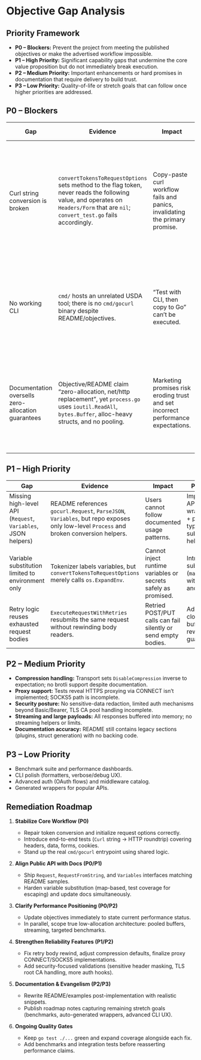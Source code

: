 # Objective Gap Analysis

## Priority Framework

- **P0 – Blockers:** Prevent the project from meeting the published objectives or make the advertised workflow impossible.
- **P1 – High Priority:** Significant capability gaps that undermine the core value proposition but do not immediately break execution.
- **P2 – Medium Priority:** Important enhancements or hard promises in documentation that require delivery to build trust.
- **P3 – Low Priority:** Quality-of-life or stretch goals that can follow once higher priorities are addressed.

## P0 – Blockers

| Gap | Evidence | Impact | Immediate Actions |
| --- | --- | --- | --- |
| Curl string conversion is broken | `convertTokensToRequestOptions` sets method to the flag token, never reads the following value, and operates on `Headers/Form` that are `nil`; `convert_test.go` fails accordingly. | Copy-paste curl workflow fails and panics, invalidating the primary promise. | 1) Fix token iteration to consume values correctly and respect token types. 2) Initialize `RequestOptions` maps before use. 3) Restore failing tests and add regression coverage for string inputs. |
| No working CLI | `cmd/` hosts an unrelated USDA tool; there is no `cmd/gocurl` binary despite README/objectives. | “Test with CLI, then copy to Go” can’t be executed. | 1) Scaffold an actual CLI package invoking shared execution pipeline. 2) Provide parity tests/examples for CLI-to-code roundtrip. |
| Documentation oversells zero-allocation guarantees | Objective/README claim “zero-allocation, net/http replacement”, yet `process.go` uses `ioutil.ReadAll`, `bytes.Buffer`, alloc-heavy structs, and no pooling. | Marketing promises risk eroding trust and set incorrect performance expectations. | 1) Either scale back claims immediately or 2) implement measurable zero-allocation architecture (pooled buffers, streaming, benchmarks) before release. |

## P1 – High Priority

| Gap | Evidence | Impact | Planned Actions |
| --- | --- | --- | --- |
| Missing high-level API (`Request`, `Variables`, JSON helpers) | README references `gocurl.Request`, `ParseJSON`, `Variables`, but repo exposes only low-level `Process` and broken conversion helpers. | Users cannot follow documented usage patterns. | Implement public API surface that wraps tokenization + processing, with typed variable substitution and helper utilities. |
| Variable substitution limited to environment only | Tokenizer labels variables, but `convertTokensToRequestOptions` merely calls `os.ExpandEnv`. | Cannot inject runtime variables or secrets safely as promised. | Introduce explicit substitution map (`map[string]string`) with escaping rules and CLI parity. |
| Retry logic reuses exhausted request bodies | `ExecuteRequestWithRetries` resubmits the same request without rewinding body readers. | Retried POST/PUT calls can fail silently or send empty bodies. | Add request cloning with buffered bodies or rewindable readers; guard with tests. |

## P2 – Medium Priority

- **Compression handling:** Transport sets `DisableCompression` inverse to expectation; no brotli support despite documentation.
- **Proxy support:** Tests reveal HTTPS proxying via CONNECT isn’t implemented; SOCKS5 path is incomplete.
- **Security posture:** No sensitive-data redaction, limited auth mechanisms beyond Basic/Bearer, TLS CA pool handling incomplete.
- **Streaming and large payloads:** All responses buffered into memory; no streaming helpers or limits.
- **Documentation accuracy:** README still contains legacy sections (plugins, struct generation) with no backing code.

## P3 – Low Priority

- Benchmark suite and performance dashboards.
- CLI polish (formatters, verbose/debug UX).
- Advanced auth (OAuth flows) and middleware catalog.
- Generated wrappers for popular APIs.

## Remediation Roadmap

1. **Stabilize Core Workflow (P0)**
   - Repair token conversion and initialize request options correctly.
   - Introduce end-to-end tests (`Curl` string → HTTP roundtrip) covering headers, data, forms, cookies.
   - Stand up the real `cmd/gocurl` entrypoint using shared logic.

2. **Align Public API with Docs (P0/P1)**
   - Ship `Request`, `RequestFromString`, and `Variables` interfaces matching README samples.
   - Harden variable substitution (map-based, test coverage for escaping) and update docs simultaneously.

3. **Clarify Performance Positioning (P0/P2)**
   - Update objectives immediately to state current performance status.
   - In parallel, scope true low-allocation architecture: pooled buffers, streaming, targeted benchmarks.

4. **Strengthen Reliability Features (P1/P2)**
   - Fix retry body rewind, adjust compression defaults, finalize proxy CONNECT/SOCKS5 implementations.
   - Add security-focused validations (sensitive header masking, TLS root CA handling, more auth hooks).

5. **Documentation & Evangelism (P2/P3)**
   - Rewrite README/examples post-implementation with realistic snippets.
   - Publish roadmap notes capturing remaining stretch goals (benchmarks, auto-generated wrappers, advanced CLI UX).

6. **Ongoing Quality Gates**
   - Keep `go test ./...` green and expand coverage alongside each fix.
   - Add benchmarks and integration tests before reasserting performance claims.
